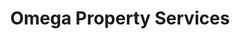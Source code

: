 ---
title: "Omega Property Services"
url: /clacton-on-sea/omega-property-services/
shop: Immobilien
---